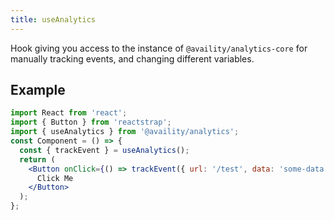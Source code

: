 ```yaml
---
title: useAnalytics
---
```


Hook giving you access to the instance of `@availity/analytics-core` for manually tracking events, and changing different variables.

## Example

```jsx
import React from 'react';
import { Button } from 'reactstrap';
import { useAnalytics } from '@availity/analytics';
const Component = () => {
  const { trackEvent } = useAnalytics();
  return (
    <Button onClick={() => trackEvent({ url: '/test', data: 'some-data' })}>
      Click Me
    </Button>
  );
};
```
